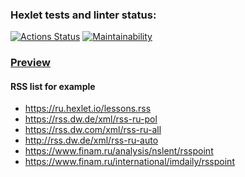 ### Hexlet tests and linter status:
[![Actions Status](https://github.com/kasapvictor/frontend-project-lvl3/workflows/hexlet-check/badge.svg)](https://github.com/kasapvictor/frontend-project-lvl3/actions)
[![Maintainability](https://api.codeclimate.com/v1/badges/0f3bc4e36df196401964/maintainability)](https://codeclimate.com/github/kasapvictor/frontend-project-lvl3/maintainability)

### [Preview](https://frontend-project-lvl3-f652ijfms-kasapvictor.vercel.app/)

#### RSS list for example
- https://ru.hexlet.io/lessons.rss
- https://rss.dw.de/xml/rss-ru-pol
- https://rss.dw.com/xml/rss-ru-all
- http://rss.dw.de/xml/rss-ru-auto
- https://www.finam.ru/analysis/nslent/rsspoint
- https://www.finam.ru/international/imdaily/rsspoint
